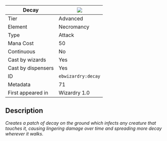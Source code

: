 | Decay |![](https://github.com/Electroblob77/Wizardry/blob/1.12.2/src/main/resources/assets/ebwizardry/textures/spells/decay.png)|
|---|---|
| Tier | Advanced |
| Element | Necromancy |
| Type | Attack |
| Mana Cost | 50 |
| Continuous | No |
| Cast by wizards | Yes |
| Cast by dispensers | Yes |
| ID | `ebwizardry:decay` |
| Metadata | 71 |
| First appeared in | Wizardry 1.0 |
## Description
_Creates a patch of decay on the ground which infects any creature that touches it, causing lingering damage over time and spreading more decay wherever it walks._